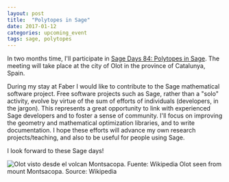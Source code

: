 ```yaml
---
layout: post
title:  "Polytopes in Sage"
date: 2017-01-12
categories: upcoming_event
tags: sage, polytopes
---
```


In two months time, I'll participate in [Sage Days 84: Polytopes in Sage](https://wiki.sagemath.org/days84). The meeting will take place at the city of Olot in the province of Catalunya, Spain. 
 

During my stay at Faber I would like to contribute to the Sage mathematical software project. Free software projects such as Sage, rather than a "solo" activity, evolve by virtue of the sum of efforts of individuals (developers, in the jargon). This represents a great opportunity to link with experienced Sage developers and to foster a sense of community. I'll focus on improving the geometry and mathematical optimization libraries, and to write documentation. I hope these efforts will advance my own research projects/teaching, and also to be useful for people using Sage.


I look forward to these Sage days!

![Olot visto desde el volcan Montsacopa. Fuente: Wikipedia](https://upload.wikimedia.org/wikipedia/commons/thumb/e/e4/Olot_urban_view_from_Montsacopa_volcano.jpg/2880px-Olot_urban_view_from_Montsacopa_volcano.jpg)
Olot seen from mount Montsacopa. Source: Wikipedia